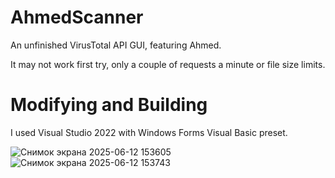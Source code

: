 # AhmedScanner
An unfinished VirusTotal API GUI, featuring Ahmed.

It may not work first try, only a couple of requests a minute or file size limits.

# Modifying and Building
I used Visual Studio 2022 with Windows Forms Visual Basic preset.

![Снимок экрана 2025-06-12 153605](https://github.com/user-attachments/assets/11786a8b-485c-4f49-a0cf-4f3f44eee9c1)
![Снимок экрана 2025-06-12 153743](https://github.com/user-attachments/assets/7b95abcd-a087-484a-b45c-cc515aabf62c)
